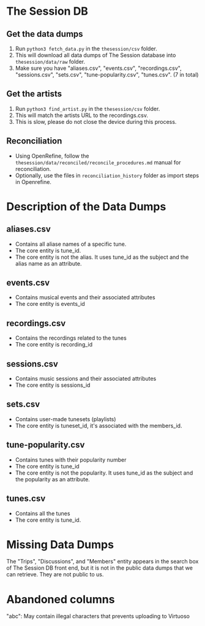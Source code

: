 #   The Session DB

##  Get the data dumps

1.  Run ```python3 fetch_data.py``` in the ```thesession/csv``` folder.
2.  This will download all data dumps of The Session database into ```thesession/data/raw``` folder.
3.  Make sure you have "aliases.csv", "events.csv", "recordings.csv", "sessions.csv", "sets.csv", "tune-popularity.csv", "tunes.csv". (7 in total)

##  Get the artists

1.  Run ```python3 find_artist.py``` in the ```thesession/csv``` folder.
2.  This will match the artists URL to the recordings.csv.
3.  This is slow, please do not close the device during this process.

##  Reconciliation

-   Using OpenRefine, follow the ```thesession/data/reconciled/reconcile_procedures.md``` manual for reconciliation.
-   Optionally, use the files in ```reconciliation_history``` folder as import steps in Openrefine.

#   Description of the Data Dumps

##  aliases.csv

-   Contains all aliase names of a specific tune.
-   The core entity is tune_id.
-   The core entity is not the alias. It uses tune_id as the subject and the alias name as an attribute.

##  events.csv

-   Contains musical events and their associated attributes
-   The core entity is events_id

##  recordings.csv

-   Contains the recordings related to the tunes
-   The core entity is recording_id

##  sessions.csv

-   Contains music sessions and their associated attributes
-   The core entity is sessions_id

##  sets.csv

-   Contains user-made tunesets (playlists)
-   The core entity is tuneset_id, it's associated with the members_id.

##  tune-popularity.csv

-   Contains tunes with their popularity number
-   The core entity is tune_id
-   The core entity is not the popularity. It uses tune_id as the subject and the popularity as an attribute.

##  tunes.csv

-   Contains all the tunes
-   The core entity is tune_id.

#   Missing Data Dumps

The "Trips", "Discussions", and "Members" entity appears in the search box of The Session DB front end, but it is not in the public data dumps that we can retrieve. They are not public to us.

#   Abandoned columns

"abc":  May contain illegal characters that prevents uploading to Virtuoso
